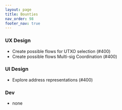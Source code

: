 ```yaml
---
layout: page
title: Bounties
nav_order: 98
footer_nav: true
---
```



### UX Design

  * Create possible flows for UTXO selection (#400)
  * Create possible flows Multi-sig Coordination (#400)

### UI Design

  * Explore address representations (#400)

### Dev

  * none
